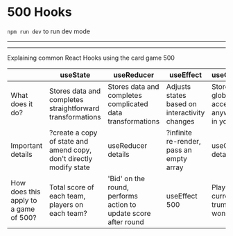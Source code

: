 # 500 Hooks 

`npm run dev` to run dev mode

---
---

Explaining common React Hooks using the card game 500

|                                       	| useState                                                            	| useReducer                                                      	| useEffect                                     	| useContext                                          	|
|---------------------------------------	|---------------------------------------------------------------------	|-----------------------------------------------------------------	|-----------------------------------------------	|-----------------------------------------------------	| 
| What does it do?                      	| Stores data and completes straightforward transformations           	| Stores data and completes complicated data transformations      	| Adjusts states based on interactivity changes 	| Stores global data, accessible anywhere in your app 	|
| Important details                     	| ?create a copy of state and amend copy, don't directly modify state 	|  useReducer details                                                               	| ?infinite re-render, pass an empty array      	| useContext details                                                    	|
| How does this apply to a game of 500? 	| Total score of each team, players on each team?                     	| 'Bid' on the round, performs action to update score after round 	|  useEffect 500                                             	| Players, current trump, who won bid                 	|
